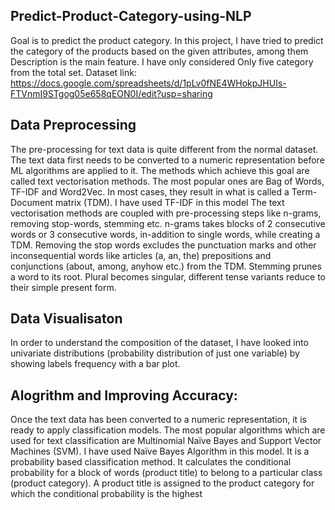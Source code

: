 ## Predict-Product-Category-using-NLP
Goal is to predict the product category.
In this project, I have tried to predict the category of the products based on the given attributes, among them  Description is the main feature.
I have only considered Only five category from the total set.
Dataset link: https://docs.google.com/spreadsheets/d/1pLv0fNE4WHokpJHUIs-FTVnmI9STgog05e658qEON0I/edit?usp=sharing
## Data Preprocessing
The pre-processing for text data is quite different from the normal dataset. The text data first needs to be converted to a numeric representation before ML algorithms are applied to it. The methods which achieve this goal are called text vectorisation methods. The most popular ones are Bag of Words, TF-IDF and Word2Vec. In most cases, they result in what is called a Term-Document matrix (TDM). I have used TF-IDF in this model
The text vectorisation methods are coupled with pre-processing steps like n-grams, removing stop-words, stemming etc. n-grams takes blocks of 2 consecutive words or 3 consecutive words, in-addition to single words, while creating a TDM. Removing the stop words excludes the punctuation marks and other inconsequential words like articles (a, an, the) prepositions and conjunctions (about, among, anyhow etc.) from the TDM. Stemming prunes a word to its root. Plural becomes singular, different tense variants reduce to their simple present form.
## Data Visualisaton
In order to understand the composition of the dataset, I have looked into univariate distributions (probability distribution of just one variable) by showing labels frequency with a bar plot.
## Alogrithm and Improving Accuracy:
Once the text data has been converted to a numeric representation, it is ready to apply classification models. The most popular algorithms which are used for text classification are Multinomial Naïve Bayes and Support Vector Machines (SVM).
I have used Naïve Bayes Algorithm in this model. It is a probability based classification method. It calculates the conditional probability for a block of words (product title) to belong to a particular class (product category). A product title is assigned to the product category for which the conditional probability is the highest

